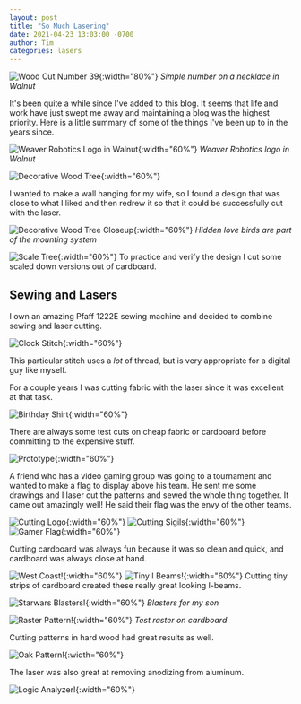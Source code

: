 ```yaml
---
layout: post
title: "So Much Lasering"
date: 2021-04-23 13:03:00 -0700
author: Tim
categories: lasers
---
```


![Wood Cut Number 39](/assets/thirty_nine.jpeg){:width="80%"}
_Simple number on a necklace in Walnut_

It's been quite a while since I've added to this blog. It seems that life and
work have just swept me away and maintaining a blog was the highest priority.
Here is a little summary of some of the things I've been up to in the years
since.

![Weaver Robotics Logo in Walnut](/assets/weaver_robotics.png){:width="60%"}
_Weaver Robotics logo in Walnut_

![Decorative Wood Tree](/assets/wooden_tree_full.png){:width="60%"}

I wanted to make a wall hanging for my wife, so I found a design that was close
to what I liked and then redrew it so that it could be successfully cut with
the laser.

![Decorative Wood Tree Closeup](/assets/wooden_tree_closeup.png){:width="60%"}
_Hidden love birds are part of the mounting system_

![Scale Tree](/assets/tree_test_small.jpeg){:width="60%"}
To practice and verify the design I cut some scaled down versions out of
cardboard.

## Sewing and Lasers

I own an amazing Pfaff 1222E sewing machine and decided to combine sewing
and laser cutting.

![Clock Stitch](/assets/clock_stitch.jpg){:width="60%"}

This particular stitch uses a *lot* of thread, but is very appropriate for a
digital guy like myself.

For a couple years I was cutting fabric with the laser since it was excellent
at that task.

![Birthday Shirt](/assets/number_two_sewn.jpeg){:width="60%"}

There are always some test cuts on cheap fabric or cardboard before committing
to the expensive stuff.

![Prototype](/assets/number_two_proto.jpeg){:width="60%"}

A friend who has a video gaming group was going to a tournament and wanted to
make a flag to display above his team. He sent me some drawings and I laser cut
the patterns and sewed the whole thing together. It came out amazingly well! He
said their flag was the envy of the other teams.

![Cutting Logo](/assets/logo_cut.jpeg){:width="60%"}
![Cutting Sigils](/assets/sigils_cut.jpeg){:width="60%"}
![Gamer Flag](/assets/gamers_flag.jpeg){:width="60%"}

Cutting cardboard was always fun because it was so clean and quick, and
cardboard was always close at hand.

![West Coast!](/assets/westcoast_cardboard.jpeg){:width="60%"}
![Tiny I Beams!](/assets/tiny_beams.jpeg){:width="60%"}
Cutting tiny strips of cardboard created these really great looking I-beams.

![Starwars Blasters!](/assets/blasters.jpeg){:width="60%"}
_Blasters for my son_

![Raster Pattern!](/assets/test_pattern.jpeg){:width="60%"}
_Test raster on cardboard_

Cutting patterns in hard wood had great results as well.

![Oak Pattern!](/assets/pattern_oak.JPG){:width="60%"}

The laser was also great at removing anodizing from aluminum.

![Logic Analyzer!](/assets/logic.JPG){:width="60%"}

